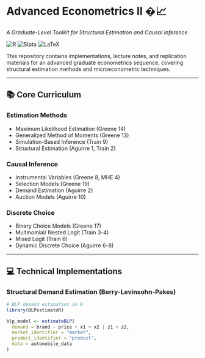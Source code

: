 # Advanced Econometrics II �📈

*A Graduate-Level Toolkit for Structural Estimation and Causal Inference*

![R](https://img.shields.io/badge/R-4.3%2B-276DC3?logo=r)
![Stata](https://img.shields.io/badge/Stata-17%2B-1a5f9a)
![LaTeX](https://img.shields.io/badge/LaTeX-Typesetting-008080?logo=latex)

This repository contains implementations, lecture notes, and replication materials for an advanced graduate econometrics sequence, covering structural estimation methods and microeconometric techniques.

---

## 📚 Core Curriculum

### **Estimation Methods**
- Maximum Likelihood Estimation (Greene 14)
- Generalized Method of Moments (Greene 13)
- Simulation-Based Inference (Train 9)
- Structural Estimation (Aguirre 1, Train 2)

### **Causal Inference**
- Instrumental Variables (Greene 8, MHE 4)
- Selection Models (Greene 19)
- Demand Estimation (Aguirre 2)
- Auction Models (Aguirre 10)

### **Discrete Choice**
- Binary Choice Models (Greene 17)
- Multinomial/ Nested Logit (Train 3-4)
- Mixed Logit (Train 6)
- Dynamic Discrete Choice (Aguirre 6-8)

---

## 💻 Technical Implementations

### Structural Demand Estimation (Berry-Levinsohn-Pakes)
```r
# BLP demand estimation in R
library(BLPestimatoR)

blp_model <- estimateBLP(
  demand = brand ~ price + x1 + x2 | z1 + z2,
  market_identifier = "market",
  product_identifier = "product",
  data = automobile_data
)
```
